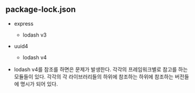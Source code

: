 ## package-lock.json

- express

  - lodash v3

- uuid4

  - lodash v4

- lodash v4를 참조를 하면은 문제가 발생한다. 각각의 프레임워크별로 참고를 하는 모듈들이 있다.
  각각의 각 라이브러리들의 하위에 참조하는 하위에 참조하는 버전들에 명시가 되어 있다.
